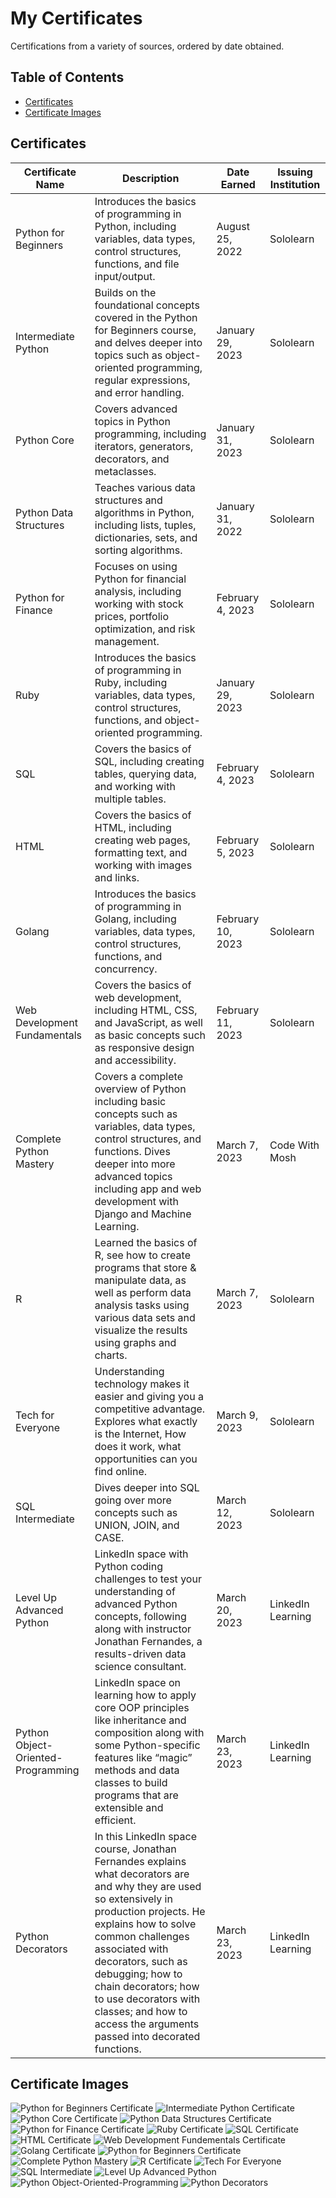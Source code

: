 # My Certificates

Certifications from a variety of sources, ordered by date obtained.

## Table of Contents

- [Certificates](#certificates)
- [Certificate Images](#certificate-images)

## Certificates

| Certificate Name           | Description                                                                                                                                                                                                                                                                                                                                                                                                                                                                                                                                                                                                                                    | Date Earned  | Issuing Institution |
| --------------------------|-----------------------------------------------------------------------------------------------------------------------------------------------------------------------------------------------------------------------------------------------------------------------------------------------------------------------------------------------------------------------------------------------------------------------------------------------------------------------------------------------------------------------------------------------------------------------------------------------------------------------------------------------| ------------ | ------------------ |
| Python for Beginners       | Introduces the basics of programming in Python, including variables, data types, control structures, functions, and file input/output.   | August 25, 2022 | Sololearn           |
| Intermediate Python        | Builds on the foundational concepts covered in the Python for Beginners course, and delves deeper into topics such as object-oriented programming, regular expressions, and error handling.                                                                                                                  | January 29, 2023 | Sololearn           |
| Python Core                | Covers advanced topics in Python programming, including iterators, generators, decorators, and metaclasses.                              | January 31, 2023 | Sololearn           |
| Python Data Structures     | Teaches various data structures and algorithms in Python, including lists, tuples, dictionaries, sets, and sorting algorithms.           | January 31, 2022 | Sololearn           |
| Python for Finance         | Focuses on using Python for financial analysis, including working with stock prices, portfolio optimization, and risk management.        | February 4, 2023 | Sololearn           |
| Ruby                       | Introduces the basics of programming in Ruby, including variables, data types, control structures, functions, and object-oriented programming.                                                                                                                                                           | January 29, 2023 | Sololearn           |
| SQL                        | Covers the basics of SQL, including creating tables, querying data, and working with multiple tables.                                    | February 4, 2023 | Sololearn           |
| HTML                       | Covers the basics of HTML, including creating web pages, formatting text, and working with images and links.                             | February 5, 2023 | Sololearn           |
| Golang                     | Introduces the basics of programming in Golang, including variables, data types, control structures, functions, and concurrency.         | February 10, 2023| Sololearn           |
| Web Development Fundamentals | Covers the basics of web development, including HTML, CSS, and JavaScript, as well as basic concepts such as responsive design and accessibility.                                                                                                                                                          | February 11, 2023| Sololearn           |
| Complete Python Mastery    | Covers a complete overview of Python including basic concepts such as variables, data types, control structures, and functions. Dives deeper into more advanced topics including app and web development with Django and Machine Learning.                                                                   | March 7, 2023   | Code With Mosh      |
| R                          | Learned the basics of R, see how to create programs that store & manipulate data, as well as perform data analysis tasks using various data sets and visualize the results using graphs and charts.                                                                                                            | March 7, 2023 | Sololearn      |
| Tech for Everyone       | Understanding technology makes it easier and giving you a competitive advantage. Explores what exactly is the Internet, How does it work, what opportunities can you find online.                                                                                                                                 | March 9, 2023 | Sololearn           | 
| SQL Intermediate       | Dives deeper into SQL going over more concepts such as UNION, JOIN, and CASE.                                                                | March 12, 2023 | Sololearn           |
| Level Up Advanced Python       | LinkedIn  space with Python coding challenges to test your understanding of advanced Python concepts, following along with instructor Jonathan Fernandes, a results-driven data science consultant.                                                                                                | March 20, 2023 | LinkedIn Learning           |
| Python Object-Oriented-Programming       | LinkedIn space on learning how to apply core OOP principles like inheritance and composition along with some Python-specific features like “magic” methods and data classes to build programs that are extensible and efficient.                                                           | March 23, 2023 | LinkedIn Learning           |
| Python Decorators       | In this LinkedIn space course, Jonathan Fernandes explains what decorators are and why they are used so extensively in production projects. He explains how to solve common challenges associated with decorators, such as debugging; how to chain decorators; how to use decorators with classes; and how to access the arguments passed into decorated functions.                                                                                                                   | March 23, 2023 | LinkedIn Learning           |




## Certificate Images

![Python for Beginners Certificate](PythonForBeginners.png)
![Intermediate Python Certificate](IntermediatePython.png)
![Python Core Certificate](PythonCore.png)
![Python Data Structures Certificate](PythonDataStructure.png)
![Python for Finance Certificate](PythonForFinance.jpg)
![Ruby Certificate](Ruby.png)
![SQL Certificate](SQL.png)
![HTML Certificate](HTML.jpg)
![Web Development Fundementals Certificate](WebDevelopmentFundementals.jpg)
![Golang Certificate](PythonForBeginners.png)
![Python for Beginners Certificate](Go.png)
![Complete Python Mastery](CompletePythonMastery.png)
![R Certificate](R.png)
![Tech For Everyone](Tech.jpg)
![SQL Intermediate](SQLIntermediate.jpg)
![Level Up Advanced Python](LevelUpAdvancedPython.jpg)
![Python Object-Oriented-Programming](PythonOOP.png)
![Python Decorators](PythonDecorators.png)
